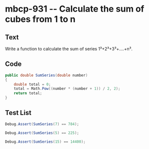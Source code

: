 # mbcp-931 -- Calculate the sum of cubes from 1 to n

## Text

Write a function to calculate the sum of series 1³+2³+3³+….+n³.

## Code

```csharp
public double SumSeries(double number)
{
    double total = 0;
    total = Math.Pow((number * (number + 1)) / 2, 2);
    return total;
}
```

## Test List

```csharp
Debug.Assert(SumSeries(7) == 784);
```

```csharp
Debug.Assert(SumSeries(5) == 225);
```

```csharp
Debug.Assert(SumSeries(15) == 14400);
```
